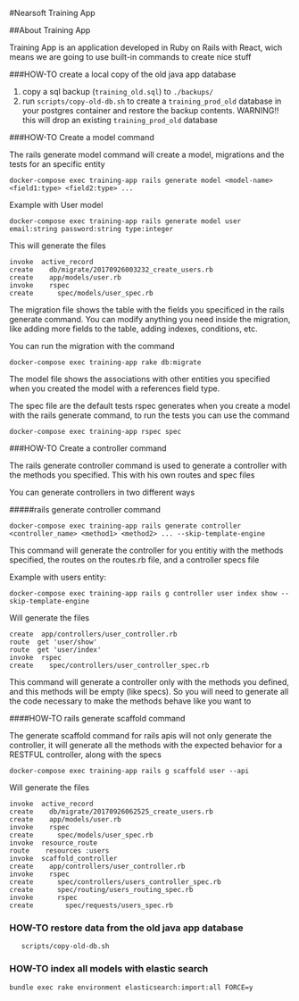 #Nearsoft Training App

##About Training App

Training App is an application developed in Ruby on Rails with React, wich means we are going to use built-in commands to create nice stuff


###HOW-TO create a local copy of the old java app database
1. copy a sql backup (`training_old.sql`) to `./backups/`
2. run `scripts/copy-old-db.sh`  to create a `training_prod_old` database in your postgres container 
and restore the backup contents. WARNING!! this will drop an existing `training_prod_old` database



###HOW-TO Create a model command

The rails generate model command will create a model, migrations and the tests for an specific entity

```
docker-compose exec training-app rails generate model <model-name> <field1:type> <field2:type> ...
```

Example with User model

```
docker-compose exec training-app rails generate model user email:string password:string type:integer
```


This will generate the files


```      
invoke  active_record
create    db/migrate/20170926003232_create_users.rb
create    app/models/user.rb
invoke    rspec
create      spec/models/user_spec.rb
```

The migration file shows the table with the fields you specificed in the rails generate command. You can modify anything you need inside the migration, like adding more fields to the table, adding indexes, conditions, etc.

You can run the migration with the command

```
docker-compose exec training-app rake db:migrate
```

The model file shows the associations with other entities you specified when you created the model with a references field type.

The spec file are the default tests rspec generates when you create a model with the rails generate command, to run the tests you can use the command

```
docker-compose exec training-app rspec spec
```


###HOW-TO  Create a controller command

The rails generate controller command is used to generate a controller with the methods you specified. This with his own routes and spec files

You can generate controllers in two different ways

#####rails generate controller command

```
docker-compose exec training-app rails generate controller <controller_name> <method1> <method2> ... --skip-template-engine
```

This command will generate the controller for you entitiy with the methods specified, the routes on the routes.rb file, and a controller specs file

Example with users entity:

```
docker-compose exec training-app rails g controller user index show --skip-template-engine
```
Will generate the files

```
create  app/controllers/user_controller.rb
route  get 'user/show'
route  get 'user/index'
invoke  rspec
create    spec/controllers/user_controller_spec.rb

```

This command will generate a controller only with the methods you defined, and this methods will be empty (like specs). So you will need to generate all the code necessary to make the methods behave like you want to




####HOW-TO  rails generate scaffold command

The generate scaffold command for rails apis will not only generate the controller, it will generate all the methods with the expected behavior for a RESTFUL controller, along with the specs

```
docker-compose exec training-app rails g scaffold user --api

```

Will generate the files

```
invoke  active_record
create    db/migrate/20170926062525_create_users.rb
create    app/models/user.rb
invoke    rspec
create      spec/models/user_spec.rb
invoke  resource_route
route    resources :users
invoke  scaffold_controller
create    app/controllers/user_controller.rb
invoke    rspec
create      spec/controllers/users_controller_spec.rb
create      spec/routing/users_routing_spec.rb
invoke      rspec
create        spec/requests/users_spec.rb
```


### HOW-TO restore data from the old java app database

```
   scripts/copy-old-db.sh
```

### HOW-TO index all models with elastic search

```
bundle exec rake environment elasticsearch:import:all FORCE=y
```